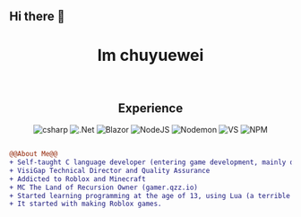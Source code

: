 ## Hi there 👋

<h1 align="center">
Im chuyuewei </h1>


<br>

<div style="display: flex; align-items: flex-start;">
  <div style="flex: 1;">
    <h2 align="center">Experience</h2>
    <p align="center">
      <img src="https://img.shields.io/badge/c%23-%23239120.svg?style=for-the-badge&logo=csharp&logoColor=white" alt="csharp" />
      <img src="https://img.shields.io/badge/.NET-5C2D91?style=for-the-badge&logo=.net&logoColor=white" alt=".Net" />
      <img src="https://img.shields.io/badge/blazor-%235C2D91.svg?style=for-the-badge&logo=blazor&logoColor=white" alt="Blazor" />
      <img src="https://img.shields.io/badge/node.js-6DA55F?style=for-the-badge&logo=node.js&logoColor=white" alt="NodeJS" />
      <img src="https://img.shields.io/badge/NODEMON-%23323330.svg?style=for-the-badge&logo=nodemon&logoColor=%BBDEAD" alt="Nodemon" />
      <img src="https://img.shields.io/badge/Visual%20Studio-5C2D91.svg?style=for-the-badge&logo=visual-studio&logoColor=white" alt="VS" />
      <img src="https://img.shields.io/badge/NPM-%23CB3837.svg?style=for-the-badge&logo=npm&logoColor=white" alt="NPM" />
    </p>
  </div>
</div>


  
```diff
@@About Me@@
+ Self-taught C language developer (entering game development, mainly developing game engines and games)
+ VisiGap Technical Director and Quality Assurance
+ Addicted to Roblox and Minecraft
+ MC The Land of Recursion Owner (gamer.qzz.io)
+ Started learning programming at the age of 13, using Lua (a terrible decision)
+ It started with making Roblox games.
```
